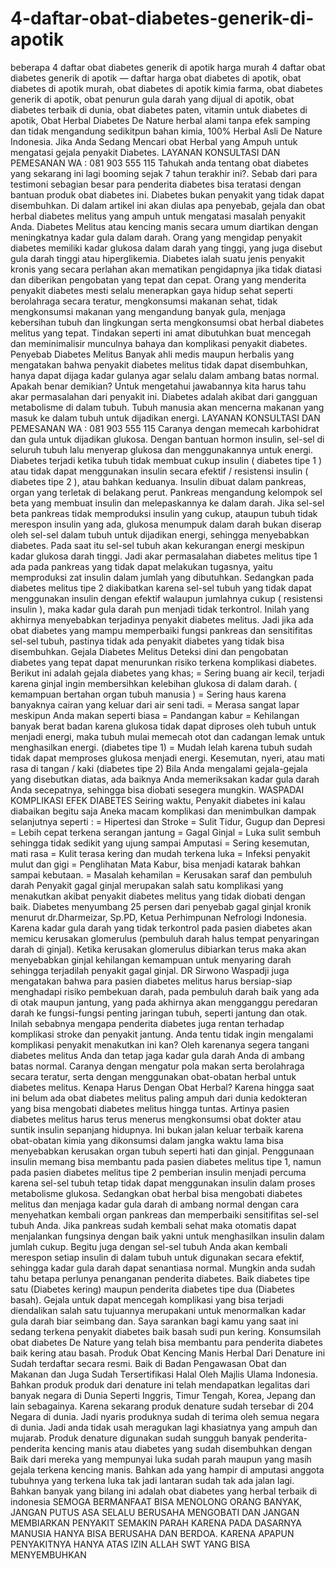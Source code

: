 # 4-daftar-obat-diabetes-generik-di-apotik
beberapa 4 daftar obat diabetes generik di apotik harga murah  4 daftar obat diabetes generik di apotik — daftar harga obat diabetes di apotik, obat diabetes di apotik murah, obat diabetes di apotik kimia farma, obat diabetes generik di apotik, obat penurun gula darah yang dijual di apotik, obat diabetes terbaik di dunia, obat diabetes paten, vitamin untuk diabetes di apotik, Obat Herbal Diabetes De Nature herbal alami tanpa efek samping dan tidak mengandung sedikitpun bahan kimia, 100% Herbal Asli De Nature Indonesia. Jika Anda Sedang Mencari obat Herbal yang Ampuh untuk mengatasi gejala penyakit Diabetes.   LAYANAN KONSULTASI DAN PEMESANAN WA : 081 903 555 115    Tahukah anda tentang obat diabetes yang sekarang ini lagi booming sejak 7 tahun terakhir ini?. Sebab dari para testimoni sebagian besar para penderita diabetes bisa teratasi dengan bantuan produk obat diabetes ini. Diabetes bukan penyakit yang tidak dapat disembuhkan. Di dalam artikel ini akan diulas apa penyebab, gejala dan obat herbal diabetes melitus yang ampuh untuk mengatasi masalah penyakit Anda. Diabetes Melitus atau kencing manis secara umum diartikan dengan meningkatnya kadar gula dalam darah. Orang yang mengidap penyakit diabetes memiliki kadar glukosa dalam darah yang tinggi, yang juga disebut gula darah tinggi atau hiperglikemia. Diabetes ialah suatu jenis penyakit kronis yang secara perlahan akan mematikan pengidapnya jika tidak diatasi dan diberikan pengobatan yang tepat dan cepat. Orang yang menderita penyakit diabetes mesti selalu menerapkan gaya hidup sehat seperti berolahraga secara teratur, mengkonsumsi makanan sehat, tidak mengkonsumsi makanan yang mengandung banyak gula, menjaga kebersihan tubuh dan lingkungan serta mengkonsumsi obat herbal diabetes melitus yang tepat. Tindakan seperti ini amat dibutuhkan buat mencegah dan meminimalisir munculnya bahaya dan komplikasi penyakit diabetes.   Penyebab Diabetes Melitus  Banyak ahli medis maupun herbalis yang mengatakan bahwa penyakit diabetes melitus tidak dapat disembuhkan, hanya dapat dijaga kadar gulanya agar selalu dalam ambang batas normal. Apakah benar demikian? Untuk mengetahui jawabannya kita harus tahu akar permasalahan dari penyakit ini. Diabetes adalah akibat dari gangguan metabolisme di dalam tubuh. Tubuh manusia akan mencerna makanan yang masuk ke dalam tubuh untuk dijadikan energi.     LAYANAN KONSULTASI DAN PEMESANAN WA : 081 903 555 115    Caranya dengan memecah karbohidrat dan gula untuk dijadikan glukosa. Dengan bantuan hormon insulin, sel-sel di seluruh tubuh lalu menyerap glukosa dan menggunakannya untuk energi. Diabetes terjadi ketika tubuh tidak membuat cukup insulin ( diabetes tipe 1 ) atau tidak dapat menggunakan insulin secara efektif / resistensi insulin ( diabetes tipe 2 ), atau bahkan keduanya. Insulin dibuat dalam pankreas, organ yang terletak di belakang perut. Pankreas mengandung kelompok sel beta yang membuat insulin dan melepaskannya ke dalam darah. Jika sel-sel beta pankreas tidak memproduksi insulin yang cukup, ataupun tubuh tidak merespon insulin yang ada, glukosa menumpuk dalam darah bukan diserap oleh sel-sel dalam tubuh untuk dijadikan energi, sehingga menyebabkan diabetes. Pada saat itu sel-sel tubuh akan kekurangan energi meskipun kadar glukosa darah tinggi. Jadi akar permasalahan diabetes melitus tipe 1 ada pada pankreas yang tidak dapat melakukan tugasnya, yaitu memproduksi zat insulin dalam jumlah yang dibutuhkan. Sedangkan pada diabetes melitus tipe 2 diakibatkan karena sel-sel tubuh yang tidak dapat menggunakan insulin dengan efektif walaupun jumlahnya cukup ( resistensi insulin ), maka kadar gula darah pun menjadi tidak terkontrol. Inilah yang akhirnya menyebabkan terjadinya penyakit diabetes melitus. Jadi jika ada obat diabetes yang mampu memperbaiki fungsi pankreas dan sensitifitas sel-sel tubuh, pastinya tidak ada penyakit diabetes yang tidak bisa disembuhkan.   Gejala Diabetes Melitus  Deteksi dini dan pengobatan diabetes yang tepat dapat menurunkan risiko terkena komplikasi diabetes.  Berikut ini adalah gejala diabetes yang khas;  = Sering buang air kecil, terjadi karena ginjal ingin membersihkan kelebihan glukosa di dalam darah. ( kemampuan bertahan organ tubuh manusia ) = Sering haus karena banyaknya cairan yang keluar dari air seni tadi. = Merasa sangat lapar meskipun Anda makan seperti biasa = Pandangan kabur = Kehilangan banyak berat badan karena glukosa tidak dapat diproses oleh tubuh untuk menjadi energi, maka tubuh mulai memecah otot dan cadangan lemak untuk menghasilkan energi. (diabetes tipe 1) = Mudah lelah karena tubuh sudah tidak dapat memproses glukosa menjadi energi. Kesemutan, nyeri, atau mati rasa di tangan / kaki (diabetes tipe 2) Bila Anda mengalami gejala-gejala yang disebutkan diatas, ada baiknya Anda memeriksakan kadar gula darah Anda secepatnya, sehingga bisa diobati sesegera mungkin.   WASPADAI KOMPLIKASI EFEK DIABETES  Seiring waktu, Penyakit diabetes ini kalau diabaikan begitu saja Aneka macam komplikasi dan menimbulkan dampak selanjutnya seperti :  = Hipertesi dan Stroke = Sulit Tidur, Gugup dan Depresi = Lebih cepat terkena serangan jantung = Gagal Ginjal = Luka sulit sembuh sehingga tidak sedikit yang ujung sampai Amputasi = Sering kesemutan, mati rasa = Kulit terasa kering dan mudah terkena luka = Infeksi penyakit mulut dan gigi = Penglihatan Mata Kabur, bisa menjadi katarak bahkan sampai kebutaan. = Masalah kehamilan = Kerusakan saraf dan pembuluh darah  Penyakit gagal ginjal merupakan salah satu komplikasi yang menakutkan akibat penyakit diabetes melitus yang tidak diobati dengan baik. Diabetes menyumbang 25 persen dari penyebab gagal ginjal kronik menurut dr.Dharmeizar, Sp.PD, Ketua Perhimpunan Nefrologi Indonesia. Karena kadar gula darah yang tidak terkontrol pada pasien diabetes akan memicu kerusakan glomerulus (pembuluh darah halus tempat penyaringan darah di ginjal). Ketika kerusakan glomerulus dibiarkan terus maka akan menyebabkan ginjal kehilangan kemampuan untuk menyaring darah sehingga terjadilah penyakit gagal ginjal. DR Sirwono Waspadji juga mengatakan bahwa para pasien diabetes melitus harus bersiap-siap menghadapi risiko pembekuan darah, pada pembuluh darah baik yang ada di otak maupun jantung, yang pada akhirnya akan mengganggu peredaran darah ke fungsi-fungsi penting jaringan tubuh, seperti jantung dan otak. Inilah sebabnya mengapa penderita diabetes juga rentan terhadap komplikasi stroke dan penyakit jantung. Anda tentu tidak ingin mengalami komplikasi penyakit menakutkan ini kan? Oleh karenanya segera tangani diabetes melitus Anda dan tetap jaga kadar gula darah Anda di ambang batas normal. Caranya dengan mengatur pola makan serta berolahraga secara teratur, serta dengan menggunakan obat-obatan herbal untuk diabetes melitus.  Kenapa Harus Dengan Obat Herbal?  Karena hingga saat ini belum ada obat diabetes melitus paling ampuh dari dunia kedokteran yang bisa mengobati diabetes melitus hingga tuntas. Artinya pasien diabetes melitus harus terus menerus mengkonsumsi obat dokter atau suntik insulin sepanjang hidupnya. Ini bukan jalan keluar terbaik karena obat-obatan kimia yang dikonsumsi dalam jangka waktu lama bisa menyebabkan kerusakan organ tubuh seperti hati dan ginjal. Penggunaan insulin memang bisa membantu pada pasien diabetes melitus tipe 1, namun pada pasien diabetes melitus tipe 2 pemberian insulin menjadi percuma karena sel-sel tubuh tetap tidak dapat menggunakan insulin dalam proses metabolisme glukosa. Sedangkan obat herbal bisa mengobati diabetes melitus dan menjaga kadar gula darah di ambang normal dengan cara menyehatkan kembali organ pankreas dan memperbaiki sensitifitas sel-sel tubuh Anda. Jika pankreas sudah kembali sehat maka otomatis dapat menjalankan fungsinya dengan baik yakni untuk menghasilkan insulin dalam jumlah cukup. Begitu juga dengan sel-sel tubuh Anda akan kembali merespon setiap insulin di dalam tubuh untuk digunakan secara efektif, sehingga kadar gula darah dapat senantiasa normal.  Mungkin anda sudah tahu betapa perlunya penanganan penderita diabetes. Baik diabetes tipe satu (Diabetes kering) maupun penderita diabetes tipe dua (Diabetes basah). Gejala untuk dapat mencegah komplikasi yang bisa terjadi diendalikan salah satu tujuannya merupakani untuk menormalkan kadar gula darah biar seimbang dan. Saya sarankan bagi kamu yang saat ini sedang terkena penyakit diabetes baik basah sudi pun kering. Konsumsilah obat diabetes De Nature yang telah bisa membantu para penderita diabetes baik kering atau basah.  Produk Obat Kencing Manis Herbal Dari Denature ini Sudah terdaftar secara resmi. Baik di Badan Pengawasan Obat dan Makanan dan Juga Sudah Tersertifikasi Halal Oleh Majlis Ulama Indonesia. Bahkan produk produk dari denature ini telah mendapatkan legalitas dari banyak negara di Dunia Seperti Inggris, Timur Tengah, Korea, Jepang dan lain sebagainya. Karena sekarang produk denature sudah tersebar di 204 Negara di dunia. Jadi nyaris produknya sudah di terima oleh semua negara di dunia. Jadi anda tidak usah meragukan lagi khasiatnya yang ampuh dan mujarab. Produk denature digunakan sudah sungguh banyak penderita-penderita kencing manis atau diabetes yang sudah disembuhkan dengan Baik dari mereka yang mempunyai luka sudah parah maupun yang masih gejala terkena kencing manis. Bahkan ada yang hampir di amputasi anggota tubuhnya yang terkena luka tak jadi lantaran sudah tak ada jalan lagi. Bahkan banyak yang bilang ini adalah obat diabetes yang herbal terbaik di indonesia   SEMOGA BERMANFAAT BISA MENOLONG ORANG BANYAK, JANGAN PUTUS ASA SELALU BERUSAHA MENGOBATI DAN JANGAN MEMBIARKAN PENYAKIT SEMAKIN PARAH KARENA PADA DASARNYA MANUSIA HANYA BISA BERUSAHA DAN BERDOA. KARENA APAPUN PENYAKITNYA HANYA ATAS IZIN ALLAH SWT YANG BISA MENYEMBUHKAN
